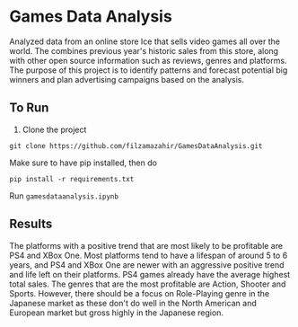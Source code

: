 # Games Data Analysis
Analyzed data from an online store Ice that sells video games all over the world. The combines previous year's historic sales from this store, along with other open source information such as reviews, genres and platforms. The purpose of this project is to identify patterns and forecast potential big winners and plan advertising campaigns based on the analysis.

## To Run

1) Clone the project
```
git clone https://github.com/filzamazahir/GamesDataAnalysis.git
```
Make sure to have pip installed, then do 
```
pip install -r requirements.txt
```
Run ```gamesdataanalysis.ipynb```

## Results
The platforms with a positive trend that are most likely to be profitable are PS4 and XBox One. Most platforms tend to have a lifespan of around 5 to 6 years, and PS4 and XBox One are newer with an aggressive positive trend and life left on their platforms. PS4 games already have the average highest total sales. The genres that are the most profitable are Action, Shooter and Sports. However, there should be a focus on Role-Playing genre in the Japanese market as these don't do well in the North American and European market but gross highly in the Japanese region.
